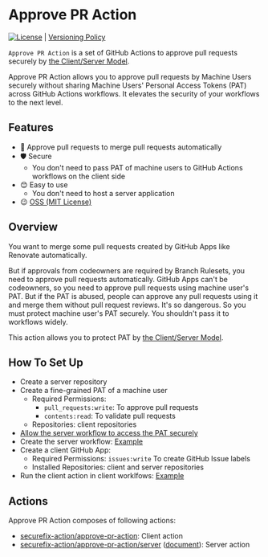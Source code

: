 # Approve PR Action

[![License](http://img.shields.io/badge/license-mit-blue.svg?style=flat-square)](https://raw.githubusercontent.com/securefix-action/approve-pr-action/main/LICENSE) | [Versioning Policy](https://github.com/suzuki-shunsuke/versioning-policy/blob/main/POLICY.md)

`Approve PR Action` is a set of GitHub Actions to approve pull requests securely by [the Client/Server Model](https://github.com/securefix-action/client-server-model-docs).

Approve PR Action allows you to approve pull requests by Machine Users securely without sharing Machine Users' Personal Access Tokens (PAT) across GitHub Actions workflows.
It elevates the security of your workflows to the next level.

## Features

- 💪 Approve pull requests to merge pull requests automatically
- 🛡 Secure
  - You don't need to pass PAT of machine users to GitHub Actions workflows on the client side
- 😊 Easy to use
  - You don't need to host a server application
- 😉 [OSS (MIT License)](LICENSE)

## Overview

You want to merge some pull requests created by GitHub Apps like Renovate automatically.

But if approvals from codeowners are required by Branch Rulesets, you need to approve pull requests automatically.
GitHub Apps can't be codeowners, so you need to approve pull requests using machine user's PAT.
But if the PAT is abused, people can approve any pull requests using it and merge them without pull request reviews.
It's so dangerous.
So you must protect machine user's PAT securely.
You shouldn't pass it to workflows widely.

This action allows you to protect PAT by [the Client/Server Model](https://github.com/securefix-action/client-server-model-docs).

## How To Set Up

- Create a server repository
- Create a fine-grained PAT of a machine user
  - Required Permissions:
    - `pull_requests:write`: To approve pull requests
    - `contents:read`: To validate pull requests
  - Repositories: client repositories
- [Allow the server workflow to access the PAT securely](https://github.com/securefix-action/client-server-model-docs?tab=readme-ov-file#secret-management)
- Create the server workflow: [Example](https://github.com/securefix-action/demo-server/blob/main/.github/workflows/approve.yaml)
- Create a client GitHub App:
  - Required Permissions: `issues:write` To create GitHub Issue labels
  - Installed Repositories: client and server repositories
- Run the client action in client worklfows: [Example](https://github.com/securefix-action/demo-client/blob/01b63503f3b1d0794b8fbaed118b603de5acfb1f/.github/workflows/approve.yaml#L14-L19)

## Actions

Approve PR Action composes of following actions:

- [securefix-action/approve-pr-action](action.yaml): Client action
- [securefix-action/approve-pr-action/server](server/action.yaml) ([document](server/README.md)): Server action
